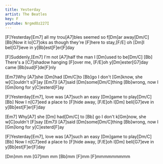 ```yaml
---
title: Yesterday
artist: The Beatles
key: F
youtube: NrgmdOz227I
---
```


[F]Yesterday[Em7] all my trou[A7]bles seemed so f[Dm]ar away[Dm/C]
[Bb]Now it lo[C7]oks as though they're [F]here to stay,[F/E] oh [Dm]I bel[G7]ieve in y[Bb]est[F]er[F]day

[F]Suddenly,[Em7] I'm not [A7]half the man I [Dm]used to be[Dm/C]
[Bb] There's a [C7]shadow hanging [F]over me, [F/E]oh y[Dm]ester[G7]day came [Bb]sud[F]de[F]nly

[Em7]Why [A7]she [Dm]had [Dm/C]to [Bb]go I don't [Gm]know, she w[C]ouldn't s[F]ay
[Em7]I [A7]said [Dm]some[Dm/C]thing [Bb]wrong, now I [Gm]long for y[C]esterd[F]ay

[F]Yesterday[Em7], love was [A7]such an easy [Dm]game to play[Dm/C]
[Bb] Now I n[C7]eed a place to [F]hide away, [F/E]oh I[Dm] beli[G7]eve in y[Bb]est[F]er[F]day

[Em7] Why[A7] she [Dm] had[Dm/C] to [Bb] go I don't k[Gm]now, she w[C]ouldn't [F]say
[Em7]I [A7]said [Dm]some[Dm/C]thing [Bb]wrong, now I [Gm]long for y[C]esterd[F]ay

[F]Yesterday[Em7], love was [A7]such an easy [Dm]game to play[Dm/C]
[Bb] Now I n[C7]eed a place to [F]hide away, [F/E]oh I[Dm] beli[G7]eve in y[Bb]est[F]er[F]day

[Dm]mm mm [G7]mm mm [Bb]mm [F]mm [F]mmmmmmmmm

